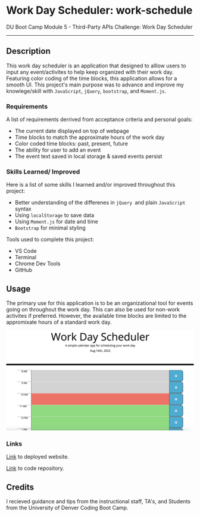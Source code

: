 # Work Day Scheduler: work-schedule

DU Boot Camp Module 5 - Third-Party APIs Challenge: Work Day Scheduler

---

## Description

This work day scheduler is an application that designed to alllow users to input any event/activites to help keep organized with their work day. Featuring color coding of the time blocks, this application allows for a smooth UI. This project's main purpose was to advance and improve my knowlege/skill with `JavaScript`, `jQuery`, `bootstrap`, and `Moment.js`.

### Requirements

A list of requirements derrived from acceptance criteria and personal goals:

- The current date displayed on top of webpage
- Time blocks to match the approximate hours of the work day
- Color coded time blocks: past, present, future
- The ability for user to add an event
- The event text saved in local storage & saved events persist

### Skills Learned/ Improved

Here is a list of some skills I learned and/or improved throughout this project:

- Better understanding of the differenes in `jQuery `and plain `JavaScript` syntax
- Using `localStorage` to save data
- Using `Moment.js` for date and time
- `Bootstrap` for minimal styling

Tools used to complete this project:

- VS Code
- Terminal
- Chrome Dev Tools
- GitHub

## Usage

The primary use for this application is to be an organizational tool for events going on throughout the work day. This can also be used for non-work activites if preferred. However, the available time blocks are limited to the appromixate hours of a standard work day.

![Screenshot of work scheduler](./assets/images/screen-shot.jpeg)

### Links

[Link](https://alverson98.github.io/work-schedule/) to deployed website.

[Link](https://github.com/alverson98/work-schedule) to code repository.

## Credits

I recieved guidance and tips from the instructional staff, TA's, and Students from the University of Denver Coding Boot Camp.
